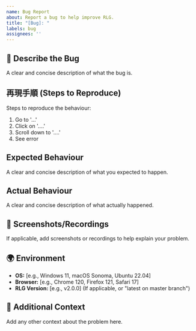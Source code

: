 ```yaml
---
name: Bug Report
about: Report a bug to help improve RLG.
title: "[Bug]: "
labels: bug
assignees: ''
---
```


## 🐛 Describe the Bug

A clear and concise description of what the bug is.

## 再現手順 (Steps to Reproduce)

Steps to reproduce the behaviour:

1.  Go to '...'
2.  Click on '....'
3.  Scroll down to '....'
4.  See error

## Expected Behaviour

A clear and concise description of what you expected to happen.

## Actual Behaviour

A clear and concise description of what actually happened.

## 📸 Screenshots/Recordings

If applicable, add screenshots or recordings to help explain your problem.

## 🌍 Environment

* **OS:** [e.g., Windows 11, macOS Sonoma, Ubuntu 22.04]
* **Browser:** [e.g., Chrome 120, Firefox 121, Safari 17]
* **RLG Version:** [e.g., v2.0.0] (If applicable, or "latest on master branch")

## 📝 Additional Context

Add any other context about the problem here.